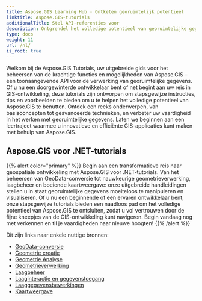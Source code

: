 ```yaml
---
title: Aspose.GIS Learning Hub - Ontketen georuimtelijk potentieel
linktitle: Aspose.GIS-tutorials
additionalTitle: Stel API-referenties voor
description: Ontgrendel het volledige potentieel van georuimtelijke gegevensverwerking met Aspose.GIS. Duik in onze tutorials voor stapsgewijze begeleiding en deskundige inzichten.
type: docs
weight: 11
url: /nl/
is_root: true
---
```


Welkom bij de Aspose.GIS Tutorials, uw uitgebreide gids voor het beheersen van de krachtige functies en mogelijkheden van Aspose.GIS – een toonaangevende API voor de verwerking van georuimtelijke gegevens. Of u nu een doorgewinterde ontwikkelaar bent of net begint aan uw reis in GIS-ontwikkeling, deze tutorials zijn ontworpen om stapsgewijze instructies, tips en voorbeelden te bieden om u te helpen het volledige potentieel van Aspose.GIS te benutten. Ontdek een reeks onderwerpen, van basisconcepten tot geavanceerde technieken, en verbeter uw vaardigheid in het werken met georuimtelijke gegevens. Laten we beginnen aan een leertraject waarmee u innovatieve en efficiënte GIS-applicaties kunt maken met behulp van Aspose.GIS.

## Aspose.GIS voor .NET-tutorials
{{% alert color="primary" %}}
Begin aan een transformatieve reis naar geospatiale ontwikkeling met Aspose.GIS voor .NET-tutorials. Van het beheersen van GeoData-conversie tot nauwkeurige geometrieverwerking, laagbeheer en boeiende kaartweergave: onze uitgebreide handleidingen stellen u in staat georuimtelijke gegevens moeiteloos te manipuleren en visualiseren. Of u nu een beginnende of een ervaren ontwikkelaar bent, onze stapsgewijze tutorials bieden een naadloos pad om het volledige potentieel van Aspose.GIS te ontsluiten, zodat u vol vertrouwen door de fijne kneepjes van de GIS-ontwikkeling kunt navigeren. Begin vandaag nog met verkennen en til je vaardigheden naar nieuwe hoogten!
{{% /alert %}}

Dit zijn links naar enkele nuttige bronnen:
 
- [GeoData-conversie](./net/geo-data-conversion/)
- [Geometrie creatie](./net/geometry-creation/)
- [Geometrie Analyse](./net/geometry-analysis/)
- [Geometrieverwerking](./net/geometry-processing/)
- [Laagbeheer](./net/layer-management/)
- [Laaginteractie en gegevenstoegang](./net/layer-interaction-and-data-access/)
- [Laaggegevensbewerkingen](./net/layer-data-operations/)
- [Kaartweergave](./net/map-rendering/)